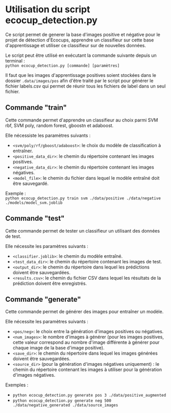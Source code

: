 # Utilisation du script ecocup_detection.py

Ce script permet de generer la base d'images positive et négative pour le projet de détection d'Ecocups, apprendre un classifieur sur cette base d'apprentissage et utiliser ce classifieur sur de nouvelles données.  

Le script peut être utilisé en exécutant la commande suivante depuis un terminal :  
`python ecocup_detection.py [commande] [paramètres]`  

Il faut que les images d'apprentissage positives soient stockées dans le dossier `.data/images/pos` afin d'être traité par le script pour générer le fichier labels.csv qui permet de réunir tous les fichiers de label dans un seul fichier.

## Commande "train"

Cette commande permet d'apprendre un classifieur au choix parmi SVM rbf, SVM poly, random forest, gboostn et adaboost.  

Elle nécessiste les paramètres suivants :
- `<svm/poly/rf/gboost/adaboost>`: le choix du modèle de classification à entraîner.
- `<positive_data_dir>`: le chemin du répertoire contenant les images positives.
- `<negative_data_dir>`: le chemin du répertoire contenant les images négatives.
- `<model_file>`: le chemin du fichier dans lequel le modèle entraîné doit être sauvegardé.

Exemple :  
`python ecocup_detection.py train svm ./data/positive ./data/negative ./models/model_svm.joblib`

## Commande "test"

Cette commande permet de tester un classifieur un utilisant des données de test.  

Elle nécessite les paramètres suivants :  
- `<classifier.joblib>`: le chemin du modèle entraîné.
- `<test_data_dir>`: le chemin du répertoire contenant les images de test.
- `<output_dir>`: le chemin du répertoire dans lequel les prédictions doivent être sauvegardées.
- `<results.csv>`: le chemin du fichier CSV dans lequel les résultats de la prédiction doivent être enregistrés.

## Commande "generate"

Cette commande permet de générer des images pour entraîner un modèle.  

Elle nécessite les paramètres suivants :  
- `<pos/neg>`: le choix entre la génération d'images positives ou négatives.
- `<num_images>`: le nombre d'images à générer (pour les images positives, cette valeur correspond au nombre d'image différente à générer pour chaque image de la base d'image positive).
-    `<save_dir>`: le chemin du répertoire dans lequel les images générées doivent être sauvegardées.
-    `<source_dir>` (pour la génération d'images négatives uniquement) : le chemin du répertoire contenant les images à utiliser pour la génération d'images négatives.

Exemples :  
- `python ecocup_detection.py generate pos 3 ./data/positive_augmented`
- `python ecocup_detection.py generate neg 500 ./data/negative_generated ./data/source_images`



